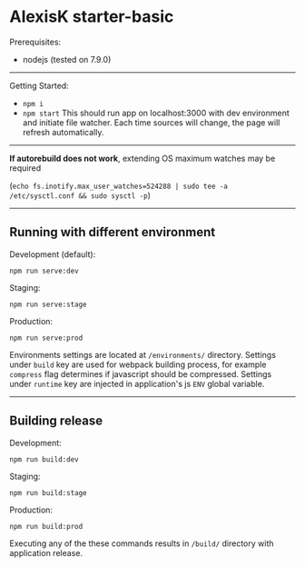 # AlexisK starter-basic

Prerequisites:
* nodejs (tested on 7.9.0)

---

Getting Started:
* `npm i`
* `npm start`
This should run app on localhost:3000 with dev environment and initiate file watcher. Each time sources will change, the page will refresh automatically.

---

**If autorebuild does not work**, extending OS maximum watches may be required

(`echo fs.inotify.max_user_watches=524288 | sudo tee -a /etc/sysctl.conf && sudo sysctl -p`)

---

## Running with different environment
Development (default):

`npm run serve:dev`

Staging:

`npm run serve:stage`

Production:

`npm run serve:prod`

Environments settings are located at `/environments/` directory. Settings under `build` key are used for webpack building process, for example `compress` flag determines if javascript should be compressed. Settings under `runtime` key are injected in application's js `ENV` global variable.

---

## Building release
Development:

`npm run build:dev`

Staging:

`npm run build:stage`

Production:

`npm run build:prod`

Executing any of the these commands results in `/build/` directory with application release.

